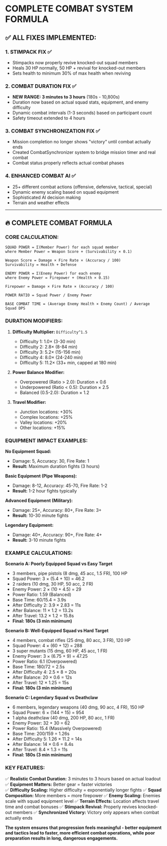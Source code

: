 # COMPLETE COMBAT SYSTEM FORMULA

## ✅ ALL FIXES IMPLEMENTED:

### 1. **STIMPACK FIX** ✅
- Stimpacks now properly revive knocked-out squad members
- Heals 30 HP normally, 50 HP + revival for knocked-out members
- Sets health to minimum 30% of max health when reviving

### 2. **COMBAT DURATION FIX** ✅
- **NEW RANGE: 3 minutes to 3 hours** (180s - 10,800s)
- Duration now based on actual squad stats, equipment, and enemy difficulty
- Dynamic combat intervals (1-3 seconds) based on participant count
- Safety timeout extended to 4 hours

### 3. **COMBAT SYNCHRONIZATION FIX** ✅
- Mission completion no longer shows "victory" until combat actually ends
- Created CombatSynchronizer system to bridge mission timer and real combat
- Combat status properly reflects actual combat phases

### 4. **ENHANCED COMBAT AI** ✅
- 25+ different combat actions (offensive, defensive, tactical, special)
- Dynamic enemy scaling based on squad equipment
- Sophisticated AI decision making
- Terrain and weather effects

---

## 🔥 COMPLETE COMBAT FORMULA

### **CORE CALCULATION:**

```
SQUAD POWER = Σ(Member Power) for each squad member
where Member Power = Weapon Score + (Survivability × 0.1)

Weapon Score = Damage × Fire Rate × (Accuracy / 100)
Survivability = Health + Defense

ENEMY POWER = Σ(Enemy Power) for each enemy  
where Enemy Power = Firepower + (Health × 0.15)

Firepower = Damage × Fire Rate × (Accuracy / 100)

POWER RATIO = Squad Power / Enemy Power

BASE COMBAT TIME = (Average Enemy Health × Enemy Count) / Average Squad DPS
```

### **DURATION MODIFIERS:**

1. **Difficulty Multiplier:** `Difficulty^1.5`
   - Difficulty 1: 1.0× (3-30 min)
   - Difficulty 2: 2.8× (8-84 min) 
   - Difficulty 3: 5.2× (15-156 min)
   - Difficulty 4: 8.0× (24-240 min)
   - Difficulty 5: 11.2× (33+ min, capped at 180 min)

2. **Power Balance Modifier:**
   - Overpowered (Ratio > 2.0): Duration × 0.6
   - Underpowered (Ratio < 0.5): Duration × 2.5  
   - Balanced (0.5-2.0): Duration × 1.2

3. **Travel Modifier:**
   - Junction locations: +30%
   - Complex locations: +25%
   - Valley locations: +20%
   - Other locations: +15%

### **EQUIPMENT IMPACT EXAMPLES:**

**No Equipment Squad:**
- Damage: 5, Accuracy: 30, Fire Rate: 1
- **Result:** Maximum duration fights (3 hours)

**Basic Equipment (Pipe Weapons):**
- Damage: 8-12, Accuracy: 45-70, Fire Rate: 1-2
- **Result:** 1-2 hour fights typically

**Advanced Equipment (Military):**
- Damage: 25+, Accuracy: 80+, Fire Rate: 3+
- **Result:** 10-30 minute fights

**Legendary Equipment:**
- Damage: 40+, Accuracy: 90+, Fire Rate: 4+
- **Result:** 3-10 minute fights

### **EXAMPLE CALCULATIONS:**

**Scenario A: Poorly Equipped Squad vs Easy Target**
- 3 members, pipe pistols (8 dmg, 45 acc, 1.5 FR), 100 HP
- Squad Power: 3 × (5.4 + 10) = 46.2
- 2 raiders (10 dmg, 30 HP, 50 acc, 2 FR)  
- Enemy Power: 2 × (10 + 4.5) = 29
- Power Ratio: 1.59 (Balanced)
- Base Time: 60/15.4 = 3.9s
- After Difficulty 2: 3.9 × 2.83 = 11s
- After Balance: 11 × 1.2 = 13.2s
- After Travel: 13.2 × 1.2 = 15.8s
- **Final: 180s (3 min minimum)**

**Scenario B: Well-Equipped Squad vs Hard Target**
- 4 members, combat rifles (25 dmg, 80 acc, 3 FR), 120 HP
- Squad Power: 4 × (60 + 12) = 288
- 3 super mutants (15 dmg, 60 HP, 45 acc, 1 FR)
- Enemy Power: 3 × (6.75 + 9) = 47.25
- Power Ratio: 6.1 (Overpowered)
- Base Time: 180/72 = 2.5s  
- After Difficulty 4: 2.5 × 8 = 20s
- After Balance: 20 × 0.6 = 12s
- After Travel: 12 × 1.25 = 15s
- **Final: 180s (3 min minimum)**

**Scenario C: Legendary Squad vs Deathclaw**
- 6 members, legendary weapons (40 dmg, 90 acc, 4 FR), 150 HP
- Squad Power: 6 × (144 + 15) = 954
- 1 alpha deathclaw (40 dmg, 200 HP, 80 acc, 1 FR)
- Enemy Power: 32 + 30 = 62
- Power Ratio: 15.4 (Massively Overpowered)
- Base Time: 200/159 = 1.26s
- After Difficulty 5: 1.26 × 11.2 = 14s
- After Balance: 14 × 0.6 = 8.4s
- After Travel: 8.4 × 1.3 = 11s
- **Final: 180s (3 min minimum)**

### **KEY FEATURES:**

✅ **Realistic Combat Duration:** 3 minutes to 3 hours based on actual loadout
✅ **Equipment Matters:** Better gear = faster victories  
✅ **Difficulty Scaling:** Higher difficulty = exponentially longer fights
✅ **Squad Composition:** More members = more firepower
✅ **Enemy Scaling:** Enemies scale with squad equipment level
✅ **Terrain Effects:** Location affects travel time and combat bonuses
✅ **Stimpack Revival:** Properly revives knocked-out members
✅ **Synchronized Victory:** Victory only appears when combat actually ends

**The system ensures that progression feels meaningful - better equipment and tactics lead to faster, more efficient combat operations, while poor preparation results in long, dangerous engagements.**